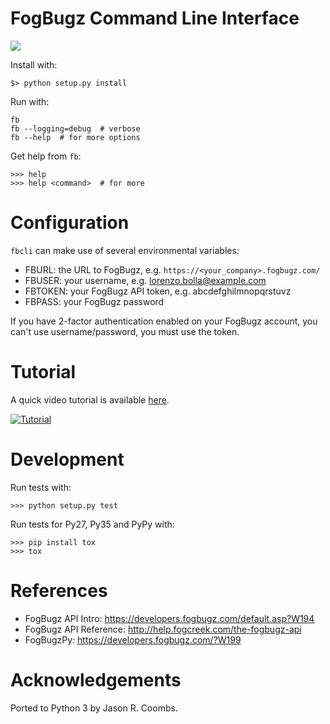 # FogBugz Command Line Interface

[<img src="https://travis-ci.org/lbolla/fbcli.svg?branch=master">](https://travis-ci.org/lbolla/fbcli)

Install with:

    $> python setup.py install

Run with:

    fb
    fb --logging=debug  # verbose
    fb --help  # for more options

Get help from `fb`:

    >>> help
    >>> help <command>  # for more

# Configuration

`fbcli` can make use of several environmental variables:

- FBURL: the URL to FogBugz, e.g. `https://<your_company>.fogbugz.com/`
- FBUSER: your username, e.g. lorenzo.bolla@example.com
- FBTOKEN: your FogBugz API token, e.g. abcdefghilmnopqrstuvz
- FBPASS: your FogBugz password

If you have 2-factor authentication enabled on your FogBugz account,
you can't use username/password, you must use the token.

# Tutorial

A quick video tutorial is available [here](https://www.youtube.com/watch?v=2tunk7HD0GY).

[![Tutorial](https://j.gifs.com/vJxLDD.gif)](https://www.youtube.com/watch?v=2tunk7HD0GY)

# Development

Run tests with:

    >>> python setup.py test

Run tests for Py27, Py35 and PyPy with:

    >>> pip install tox
    >>> tox

# References

- FogBugz API Intro: https://developers.fogbugz.com/default.asp?W194
- FogBugz API Reference: http://help.fogcreek.com/the-fogbugz-api
- FogBugzPy: https://developers.fogbugz.com/?W199

# Acknowledgements

Ported to Python 3 by Jason R. Coombs.
